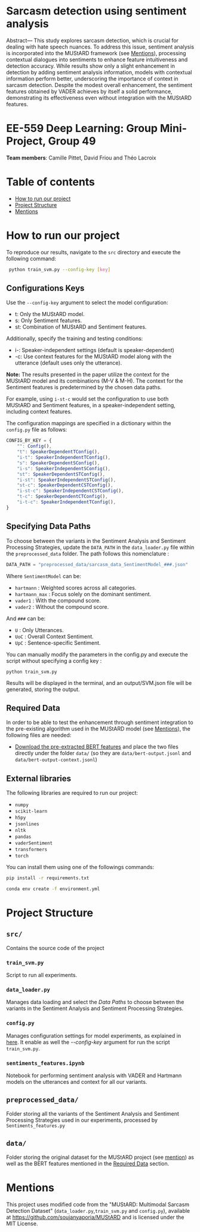 # Sarcasm detection using sentiment analysis

Abstract— This study explores sarcasm detection, which is crucial for dealing with hate speech nuances. To address this issue, sentiment analysis is incorporated into the MUStARD framework (see [Mentions](#mentions)), processing contextual dialogues into sentiments to enhance feature intuitiveness and detection accuracy. While results show only a slight enhancement in detection by adding sentiment analysis information, models with contextual information perform better, underscoring the importance of context in sarcasm detection. Despite the modest overall enhancement, the sentiment features obtained by VADER  achieves by itself a solid performance, demonstrating its effectiveness even without integration with the MUStARD features.

# EE-559 Deep Learning: Group Mini-Project, Group 49

**Team members**: Camille Pittet, David Friou and Théo Lacroix

# Table of contents

- [How to run our project](#how-to-run-our-project)
- [Project Structure](#project-structure)
- [Mentions](#mentions)

# How to run our project

To reproduce our results,  navigate to the `src` directory and execute the following command:
```bash
 python train_svm.py --config-key [key]
```
## Configurations Keys

Use the  `--config-key` argument to select the model configuration:

- t: Only the MUStARD model.
- s: Only Sentiment features.
- st: Combination of MUStARD and Sentiment features.

Additionally, specify the training and testing conditions:

- i-: Speaker-independent settings (default is speaker-dependent)
- -c: Use context features for the MUStARD model along with the utterance (default uses only the utterance). 

**Note:** The results presented in the paper utilize the context for the MUStARD model and its combinations (M-V & M-H). The context for the Sentiment features is predetermined by the chosen data paths.

For example, using `i-st-c` would set the configuration to use both MUStARD and Sentiment features, in a speaker-independent setting, including context features.
 
 The configuration mappings are specified in a dictionary within the `config.py` file as follows:
```javascript
CONFIG_BY_KEY = {
    "": Config(),
    "t": SpeakerDependentTConfig(),
    "i-t": SpeakerIndependentTConfig(),
    "s": SpeakerDependentSConfig(),
    "i-s": SpeakerIndependentSConfig(),
    "st": SpeakerDependentSTConfig(),
    "i-st": SpeakerIndependentSTConfig(),
    "st-c": SpeakerDependentCSTConfig(),
    "i-st-c": SpeakerIndependentCSTConfig(),
    "t-c": SpeakerDependentCTConfig(),
    "i-t-c": SpeakerIndependentTConfig(),
}
```

## Specifying Data Paths

To choose between the variants in the Sentiment Analysis and Sentiment Processing Strategies, update the `DATA_PATH` in the `data_loader.py` file within the `preprocessed_data` folder. The path follows this nomenclature :

```python
DATA_PATH = "preprocessed_data/sarcasm_data_SentimentModel_###.json"
```

Where `SentimentModel` can be: 
- `hartmann` : Weighted scores across all categories.
- `hartmann_max` : Focus solely on the dominant sentiment.
- `vader1` : With the compound score.
- `vader2` : Without the compound score.

And `###` can be:

- `U` : Only Utterances.
- `UoC` : Overall Context Sentiment.
- `UpC` : Sentence-specific Sentiment.


You can manually modify the parameters in the config.py and execute the script without specifying a config key :

```
python train_svm.py
```

Results will be displayed in the terminal, and an output/SVM.json file will be generated, storing the output.

## Required Data

In order to be able to test the enhancement through sentiment integration to the pre-existing algorithm used in the MUStARD model (see [Mentions](#mentions)), the following files are needed: 

 - [Download the pre-extracted BERT features](https://drive.google.com/file/d/1GYv74vN80iX_IkEmkJhkjDRGxLvraWuZ/view?usp=sharing) and place the two files directly under the folder `data/` (so they are `data/bert-output.jsonl` and `data/bert-output-context.jsonl`)

## External libraries
The following libraries are required to run our project:

- `numpy`
- `scikit-learn`
- `h5py`
- `jsonlines`
- `nltk`
- `pandas`
- `vaderSentiment`
- `transformers`
- `torch`

You can install them using one of the followings commands:
```bash
pip install -r requirements.txt
```
```bash
conda env create -f environment.yml
```

# Project Structure

## `src/`
Contains the source code of the project

### `train_svm.py`
Script to run all experiments.

### `data_loader.py`
Manages data loading and select the *Data Paths* to choose between the variants in the Sentiment Analysis and Sentiment Processing Strategies.

### `config.py`
Manages configuration settings for model experiments, as explained in [here](#how-to-run-our-project). 
It enable as well the *--config-key* argument for run the script `train_svm.py`.

### `sentiments_features.ipynb`
Notebook for performing sentiment analysis with VADER and Hartmann models on the utterances and context for all our variants.

## `preprocessed_data/`
Folder storing all the variants of the Sentiment Analysis and Sentiment Processing Strategies used in our experiments, processed by `Sentiments_features.py`

## `data/`
Folder storing the original dataset for the MUStARD project (see [mention](#mentions))
as well as the BERT features mentioned in the [Required Data](#required-data) section.

# Mentions

This project uses modified code from the "MUStARD: Multimodal Sarcasm Detection Dataset" (`data_loader.py`,`train_svm.py` and `config.py`), available at https://github.com/soujanyaporia/MUStARD and is licensed under the MIT License.
